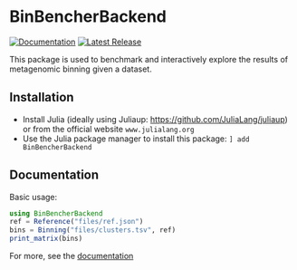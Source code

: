 # BinBencherBackend
[![Documentation](https://img.shields.io/badge/docs-dev-blue.svg)](https://jakobnissen.github.io/BinBencherBackend.jl/dev)
[![Latest Release](https://img.shields.io/github/release/jakobnissen/BinBencherBackend.jl.svg)](https://github.com/jakobnissen/BinBencherBackend.jl/releases/latest)

This package is used to benchmark and interactively explore the results of metagenomic binning given a dataset.

## Installation
* Install Julia (ideally using Juliaup: https://github.com/JuliaLang/juliaup) or from the official website `www.julialang.org`
* Use the Julia package manager to install this package: `] add BinBencherBackend`

## Documentation
Basic usage:
```julia
using BinBencherBackend
ref = Reference("files/ref.json")
bins = Binning("files/clusters.tsv", ref)
print_matrix(bins)
```

For more, see the [documentation](https://jakobnissen.github.io/BinBencherBackend.jl/dev)
